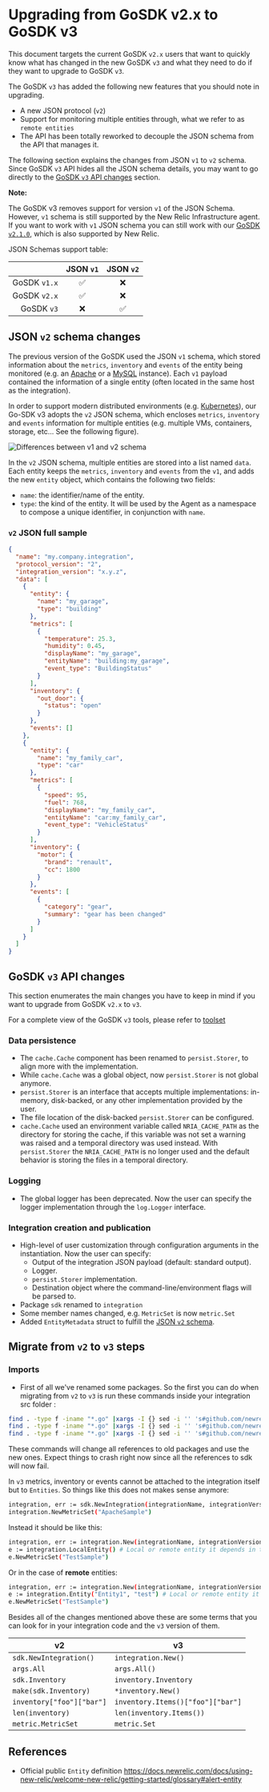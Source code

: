# Upgrading from GoSDK v2.x to GoSDK v3

This document targets the current GoSDK `v2.x` users that want to quickly know what has changed in the new GoSDK `v3` and
what they need to do if they want to upgrade to GoSDK `v3`.

The GoSDK `v3` has added the following new features that you should note in upgrading.
* A new JSON protocol (`v2`)
* Support for monitoring multiple entities through, what we refer to as `remote entities`
* The API has been totally reworked to decouple the JSON schema from the API that manages it.

The following section explains the changes from JSON `v1` to `v2` schema. Since GoSDK `v3` API hides
all the JSON schema details, you may want to go directly to the
[GoSDK `v3` API changes](#gosdk-v3-api-changes) section.

**Note:**

The GoSDK v3 removes support for version `v1` of the JSON Schema. However, `v1` schema is still supported by the New Relic
Infrastructure agent. If you want to work with `v1` JSON schema you can still work with our [GoSDK `v2.1.0`](`https://github.com/newrelic/infra-integrations-sdk/tree/v2.1.0`), which is also supported by New Relic.

JSON Schemas support table:

||JSON `v1`|JSON `v2`|
|--:|:-:|:-:|
|GoSDK `v1.x`|✅|❌|
|GoSDK `v2.x`|✅|❌|
|GoSDK `v3`|❌|✅|

## JSON `v2` schema changes

The previous version of the GoSDK used the JSON `v1` schema, which stored information about the
`metrics`, `inventory` and `events` of the entity being monitored (e.g. an
[Apache](https://github.com/newrelic/infra-integrations/tree/master/integrations/apache)
or a [MySQL](https://github.com/newrelic/infra-integrations/tree/master/integrations/mysql) instance).
Each `v1` payload contained the information of a single entity (often located in the same host as the
integration).

In order to support modern distributed environments (e.g. [Kubernetes](https://kubernetes.io/)), our
Go-SDK v3 adopts the `v2` JSON schema, which encloses `metrics`, `inventory` and `events` information for
multiple entities (e.g. multiple VMs, containers, storage, etc... See the following figure). 

![Differences between v1 and v2 schema](images/v1vsv2.png)

In the `v2` JSON schema, multiple entities are stored into a list named `data`. Each entity keeps the
`metrics`, `inventory` and `events` from the `v1`, and adds the new `entity` object, which contains the
following two fields:

* `name`: the identifier/name of the entity.
* `type`: the kind of the entity. It will be used by the Agent as a namespace to compose a unique
identifier, in conjunction with `name`.

<!--
HIDDEN, since this probably will be set by the agent.

The `v2` JSON schema also adds the following fields for each entry in the `metrics` list:
* `entityName`: which should match the concatenation of values from `entity.type:entity.name`.
* `displayName`: expected display name in the New Relic User Interface.
-->

### `v2` JSON full sample
      
```json
{
  "name": "my.company.integration",
  "protocol_version": "2",
  "integration_version": "x.y.z",  
  "data": [
    {
      "entity": {
        "name": "my_garage",
        "type": "building"
      },
      "metrics": [
        {
          "temperature": 25.3,
          "humidity": 0.45,
          "displayName": "my_garage",
          "entityName": "building:my_garage",
          "event_type": "BuildingStatus"
        }
      ],
      "inventory": {
        "out_door": {
          "status": "open"
        }
      },
      "events": []
    },
    {
      "entity": {
        "name": "my_family_car",
        "type": "car"
      },
      "metrics": [
        {
          "speed": 95,
          "fuel": 768,
          "displayName": "my_family_car",
          "entityName": "car:my_family_car",
          "event_type": "VehicleStatus"
        }
      ],
      "inventory": {
        "motor": {
          "brand": "renault",
          "cc": 1800
        }
      },
      "events": [
        {
          "category": "gear",
          "summary": "gear has been changed"
        }
      ]
    }
  ]
}
```


## GoSDK `v3` API changes

This section enumerates the main changes you have to keep in mind if you want to upgrade from GoSDK `v2.x` to `v3`.

For a complete view of the GoSDK `v3` tools, please refer to [toolset](/docs/toolset)

### Data persistence

* The `cache.Cache` component has been renamed to `persist.Storer`, to align more with the implementation.
* While `cache.Cache` was a global object, now `persist.Storer` is not global anymore.
* `persist.Storer` is an interface that accepts multiple implementations: in-memory, disk-backed, or any other
  implementation provided by the user.
* The file location of the disk-backed `persist.Storer` can be configured.
* `cache.Cache` used an environment variable called `NRIA_CACHE_PATH` as the 
  directory for storing the cache, if this variable was not set a warning 
  was raised and a temporal directory was used instead. With `persist.Storer`
  the `NRIA_CACHE_PATH` is no longer used and the default behavior is storing
  the files in a temporal directory.

### Logging

* The global logger has been deprecated. Now the user can specify the logger implementation through the `log.Logger` interface.

### Integration creation and publication

* High-level of user customization through configuration arguments in the instantiation. Now the user
  can specify:
  - Output of the integration JSON payload (default: standard output).
  - Logger.
  - `persist.Storer` implementation.
  - Destination object where the command-line/environment flags will be parsed to.
* Package `sdk` renamed to `integration`
* Some member names changed, e.g. `MetricSet` is now `metric.Set`
* Added `EntityMetadata` struct to fulfill the [JSON `v2` schema](#json-v2-schema-changes).

## Migrate from `v2` to `v3` steps
### Imports
* First of all we've renamed some packages. So the first you can do when migrating from `v2` to `v3` is run these commands inside your 
integration src folder :

```bash
find . -type f -iname "*.go" |xargs -I {} sed -i '' 's#github.com/newrelic/infra-integrations-sdk/sdk#github.com/newrelic/infra-integrations-sdk/integration#' {}
find . -type f -iname "*.go" |xargs -I {} sed -i '' 's#github.com/newrelic/infra-integrations-sdk/cache#github.com/newrelic/infra-integrations-sdk/persist#' {}
find . -type f -iname "*.go" |xargs -I {} sed -i '' 's#github.com/newrelic/infra-integrations-sdk/metric#github.com/newrelic/infra-integrations-sdk/data/metric#' {}
``` 

These commands will change all references to old packages and use the new ones.
Expect things to crash right now since all the references to sdk will now fail.

In `v3` metrics, inventory or events cannot be attached to the integration itself but to `Entities`. So things like this 
does not makes sense anymore:
```bash
integration, err := sdk.NewIntegration(integrationName, integrationVersion, &args)
integration.NewMetricSet("ApacheSample")
``` 

Instead it should be like this:
 
 ```bash
 integration, err := integration.New(integrationName, integrationVersion, integration.Args(&args))
 e := integration.LocalEntity() # Local or remote entity it depends in the use case
 e.NewMetricSet("TestSample")
 ```

Or in the case of **remote** entities:
 ```bash
 integration, err := integration.New(integrationName, integrationVersion)
 e := integration.Entity("Entity1", "test") # Local or remote entity it depends in the use case
 e.NewMetricSet("TestSample")
 ```

Besides all of the changes mentioned above these are some terms that you can look for in your integration code and the `v3`
 version of them.


| v2                        | v3                                |
| ------------------------- | --------------------------------- |
| `sdk.NewIntegration()`    | `integration.New()`               |
| `args.All`                | `args.All()`                      |
| `sdk.Inventory`           | `inventory.Inventory`             |
| `make(sdk.Inventory)`     | `*inventory.New()`                |
| `inventory["foo"]["bar"]` | `inventory.Items()["foo"]["bar"]` |
| `len(inventory)`          | `len(inventory.Items())`          |
| `metric.MetricSet`        | `metric.Set`                      |


## References

* Official public `Entity` definition https://docs.newrelic.com/docs/using-new-relic/welcome-new-relic/getting-started/glossary#alert-entity
